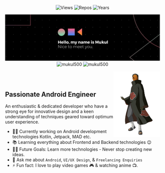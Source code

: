 
<!-- see https://github.com/antonkomarev/github-profile-views-counter and https://pufler.dev/git-badges/ -->
<p align="center">
  <img src="https://komarev.com/ghpvc/?username=mukul500&label=Visitors&style=flat-square&color=89c8a6" alt="Views">
  <img src="https://badges.pufler.dev/repos/mukul500?style=flat-square&color=6182e7" alt="Repos"></a>
  <img src="https://badges.pufler.dev/years/mukul500?style=flat-square&color=fc7c42" alt="Years"></a>
</p>
<img src="https://github.com/mukul500/mukul500/raw/main/assets/readme_header.jfif">
<div align="center">
  <img height="150em" src="https://github-readme-stats.vercel.app/api?username=mukul500&show_icons=true&hide_border=true&theme=dark" alt="mukul500">
  <img height="150em" src="https://github-readme-streak-stats.herokuapp.com?user=mukul500&theme=dark-smoky&date_format=M%20j%5B%2C%20Y%5D&background=151515" alt="mukul500">
</div>

<a href="#"><img width="30%" height="auto" align="right" src="https://github.com/mukul500/mukul500/raw/main/assets/obito.png" /></a>

<br><br>


## Passionate Android Engineer
An enthusiastic & dedicated developer who have a strong eye for innovative design and a keen understanding of techniques geared toward optimum user experience.

* 👨‍💻 Currently working on Android development technologies Kotlin, Jetpack, MAD etc.
* 📚 Learning everything about Frontend and Backend technologies 😉
* 💪🏼 Future Goals: Learn more technologies - Never stop creating new ideas.
*  💬 Ask me about ``Android``, ``UI/UX Design``,   & ``Freelancing Enquiries``
* ⚡ Fun fact: I love to play video games 🎮 & watching anime 📺.
